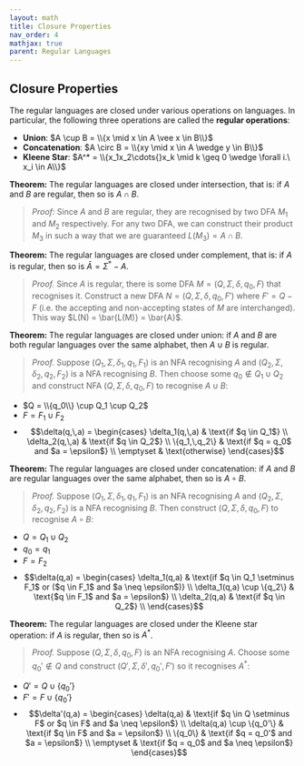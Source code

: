 ```yaml
---
layout: math
title: Closure Properties
nav_order: 4
mathjax: true
parent: Regular Languages
---
```


## Closure Properties

The regular languages are closed under various operations on languages.  In particular, the following three operations are called the __regular operations__:
* __Union__:  $A \cup B = \\{x \mid x \in A \vee x \in B\\}$
* __Concatenation__: $A \circ B = \\{xy \mid x \in A \wedge y \in B\\}$
* __Kleene Star__: $A^* = \\{x_1x_2\cdots{}x_k \mid k \geq 0 \wedge \forall i.\ x_i \in A\\}$

__Theorem:__
The regular languages are closed under intersection, that is: if $A$ and $B$ are regular, then so is $A \cap B$.

> *Proof:* Since $A$ and $B$ are regular, they are recognised by two DFA $M_1$ and $M_2$ respectively.  For any two DFA, we can construct their product $M_3$ in such a way that we are guaranteed $L(M_3) = A \cap B$.

__Theorem:__
The regular languages are closed under complement, that is: if $A$ is regular, then so is $\bar{A} = \Sigma^* - A$.

> *Proof.* Since $A$ is regular, there is some DFA $M = (Q,\Sigma,\delta,q_0,F)$ that recognises it.  Construct a new DFA $N = (Q,\Sigma,\delta,q_0,F')$ where $F' = Q - F$ (i.e. the accepting and non-accepting states of $M$ are interchanged).  This way $L(N) = \bar{L(M)} = \bar{A}$.

__Theorem:__
The regular languages are closed under union: if $A$ and $B$ are both regular languages over the same alphabet, then $A \cup B$ is regular.

> *Proof.* Suppose $(Q_1,\Sigma,\delta_1,q_1,F_1)$ is an NFA recognising $A$ and $(Q_2,\Sigma,\delta_2,q_2,F_2)$ is a NFA recognising $B$.
Then choose some $q_0 \notin Q_1 \cup Q_2$ and construct NFA $(Q,\,\Sigma,\,\delta,\,q_0,F)$ to recognise $A \cup B$:
* $Q = \\{q_0\\} \cup Q_1 \cup Q_2$ 
* $F = F_1 \cup F_2$
* $$\delta(q,\,a) = 
        \begin{cases}
            \delta_1(q,\,a) & \text{if $q \in Q_1$} \\
            \delta_2(q,\,a) & \text{if $q \in Q_2$} \\
            \{q_1,\,q_2\} & \text{if $q = q_0$ and $a = \epsilon$} \\
            \emptyset & \text{otherwise}
        \end{cases}$$

__Theorem:__
The regular languages are closed under concatenation: if $A$ and $B$ are regular languages over the same alphabet, then so is $A \circ B$.

> *Proof.* Suppose $(Q_1,\Sigma,\delta_1,q_1,F_1)$ is an NFA recognising $A$ and $(Q_2,\Sigma,\delta_2,q_2,F_2)$ is a NFA recognising $B$.  Then construct $(Q,\Sigma,\delta,q_0,F)$ to recognise $A \circ B$:
* $Q = Q_1 \cup Q_2$
* $q_0 = q_1$
* $F = F_2$
* $$\delta(q,a) = 
\begin{cases}
    \delta_1(q,a) & \text{if $q \in Q_1 \setminus F_1$ or ($q \in F_1$ and $a \neq \epsilon$)} \\
    \delta_1(q,a) \cup \{q_2\} & \text{$q \in F_1$ and $a = \epsilon$} \\
    \delta_2(q,a) & \text{if $q \in Q_2$} \\
\end{cases}$$

__Theorem:__
The regular languages are closed under the Kleene star operation: if $A$ is regular, then so is $A^*$.

> *Proof.* Suppose $(Q,\Sigma,\delta,q_0,F)$ is an NFA recognising $A$.  Choose some $q_0' \notin Q$ and construct $(Q',\Sigma,\delta',q_0',F')$ so it recognises $A^*$:
* $Q' = Q \cup \{q_0'\}$
* $F' = F \cup \{q_0'\}$
* $$\delta'(q,a) = 
\begin{cases}
    \delta(q,a) & \text{if $q \in Q \setminus F$ or $q \in F$ and $a \neq \epsilon$} \\
    \delta(q,a) \cup \{q_0'\} & \text{if $q \in F$ and $a = \epsilon$} \\
    \{q_0\} & \text{if $q = q_0'$ and $a = \epsilon$} \\
    \emptyset & \text{if $q = q_0$ and $a \neq \epsilon$}
\end{cases}$$